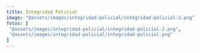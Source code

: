 ```yaml
---
title: Integridad Policial
image: "@assets/images/integridad-policial/integridad-policial-2.png"
fotos: [
 "@assets/images/integridad-policial/integridad-policial-2.png",
 "@assets/images/integridad-policial/integridad-policial.png"
]
---
```

